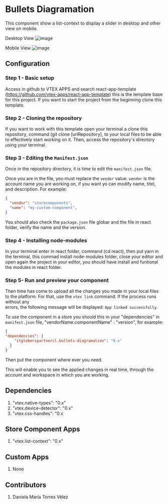 # Bullets Diagramation

This component show a list-context to display a slider in desktop and other view on mobile.

Desktop View
![image](https://user-images.githubusercontent.com/101153916/195462021-1519304e-c456-426f-8812-9cbd43691e3d.png)

Mobile View
![image](https://user-images.githubusercontent.com/101153916/195462025-b5c159f9-d0d2-4321-a2b4-d3227a244f25.png)


## Configuration

### Step 1 -  Basic setup

Access in github to VTEX APPS and search react-app-template (https://github.com/vtex-apps/react-app-template) this is the template base for this project. If you want 
to start the project from the beginning clone this template.

### Step 2 - Cloning the repository

If you want to work with this template open your terminal a clone this repository, command (git clone [urlRepository], to your local files to be able to effectively 
start working on it.
Then, access the repository's directory using your terminal. 

### Step 3 - Editing the `Manifest.json`

Once in the repository directory, it is time to edit the `manifest.json` file. 

Once you are in the file, you must replace the `vendor` value. `vendor` is the account name you are working on, if you want yo can modify name, titel, and description. For example:

```json
{
  "vendor": "storecomponents",
  "name": "my-custom-component",
}
```
You should also check the `package.json` file globar and the file in react folder, verify the name and the version.

### Step 4 -  Installing node-modules

In your terminal enter in react folder, command (cd react), then put yarn in the terminal, this commad install node-modules folder, close your editor and open again 
the project in your editor, you should have install and funtional the modules in react folder.

### Step 5- Run and preview your component

Then time has come to upload all the changes you made in your local files to the platform. For that, use the `vtex link` command. If the process runs without any  
errors, the following message will be displayed: `App linked successfully`.

To use the component in a store you should this in your "dependencies" in `manifest.json` file, "vendorName.componentName" : "version", for example:

```json
{
"dependencies": {
    "itgloberspartnercl.bullets-diagramation": "0.x"
  }
}
```

Then put the component where ever you need.

This will enable you to see the applied changes in real time, through the account and workspace in which you are working.

## Dependencies
1. "vtex.native-types": "0.x"
2. "vtex.device-detector": "0.x"
3. "vtex.css-handles": "0.x

## Store Component Apps
1. "vtex.list-context": "0.x"

## Custom Apps
1. None

## Contributors
1. Daniela María Torres Vélez

